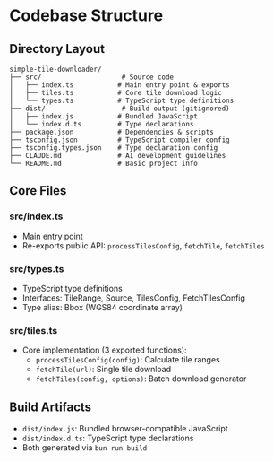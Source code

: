 # Codebase Structure

## Directory Layout
```
simple-tile-downloader/
├── src/                    # Source code
│   ├── index.ts           # Main entry point & exports
│   ├── tiles.ts           # Core tile download logic
│   └── types.ts           # TypeScript type definitions
├── dist/                   # Build output (gitignored)
│   ├── index.js           # Bundled JavaScript
│   └── index.d.ts         # Type declarations
├── package.json           # Dependencies & scripts
├── tsconfig.json          # TypeScript compiler config
├── tsconfig.types.json    # Type declaration config
├── CLAUDE.md              # AI development guidelines
└── README.md              # Basic project info
```

## Core Files

### src/index.ts
- Main entry point
- Re-exports public API: `processTilesConfig`, `fetchTile`, `fetchTiles`

### src/types.ts
- TypeScript type definitions
- Interfaces: TileRange, Source, TilesConfig, FetchTilesConfig
- Type alias: Bbox (WGS84 coordinate array)

### src/tiles.ts
- Core implementation (3 exported functions):
  - `processTilesConfig(config)`: Calculate tile ranges
  - `fetchTile(url)`: Single tile download
  - `fetchTiles(config, options)`: Batch download generator

## Build Artifacts
- `dist/index.js`: Bundled browser-compatible JavaScript
- `dist/index.d.ts`: TypeScript type declarations
- Both generated via `bun run build`
